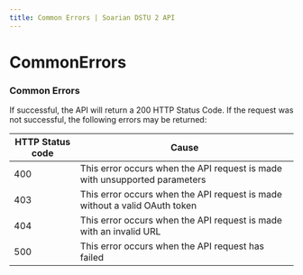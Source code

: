 ```yaml
---
title: Common Errors | Soarian DSTU 2 API
---
```


# CommonErrors

### Common Errors

If successful, the API will return a 200 HTTP Status Code. If the request was not successful, the following errors may be returned:

| HTTP Status code | Cause |
| --- | --- |
|400|This error occurs when the API request is made with unsupported parameters|
|403|This error occurs when the API request is made without a valid OAuth token|
|404|This error occurs when the API request is made with an invalid URL|
|500|This error occurs when the API request has failed|